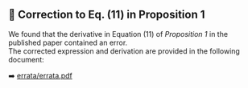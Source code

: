 ## 🧩 Correction to Eq. (11) in Proposition 1

We found that the derivative in Equation (11) of *Proposition 1* in the published paper contained an error.  
The corrected expression and derivation are provided in the following document:

➡️ [errata/errata.pdf](./errata/errata.pdf)
